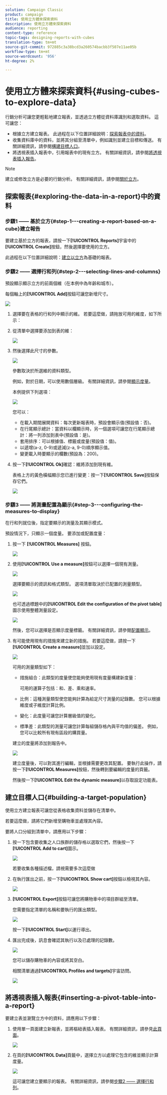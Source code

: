 ```yaml
---
solution: Campaign Classic
product: campaign
title: 使用立方體來探索資料
description: 使用立方體來探索資料
audience: reporting
content-type: reference
topic-tags: designing-reports-with-cubes
translation-type: tm+mt
source-git-commit: 972885c3a38bcd3a260574bacbb3f507e11ae05b
workflow-type: tm+mt
source-wordcount: '956'
ht-degree: 2%

---
```



# 使用立方體來探索資料{#using-cubes-to-explore-data}

行銷分析可讓您更輕鬆地建立報表，並透過立方體從資料庫識別和選取資料。 這可讓您：

* 根據立方建立報表。 此過程在以下位置詳細說明：[探索報表中的資料](#exploring-the-data-in-a-report)。
* 收集資料庫中的資料，並將其分組至清單中，例如識別並建立目標和傳送。 有關詳細資訊，請參閱[構建目標人口](#building-a-target-population)。
* 將透視表插入報表中，引用報表中的現有立方。 有關詳細資訊，請參閱[將透視表插入報告](#inserting-a-pivot-table-into-a-report)。

>[!NOTE]
>
>建立或修改立方是必要的行銷分析。 有關詳細資訊，請參閱[關於立方](../../reporting/using/about-cubes.md)。

## 探索報表{#exploring-the-data-in-a-report}中的資料

### 步驟1 —— 基於立方{#step-1---creating-a-report-based-on-a-cube}建立報告

要建立基於立方的報表，請按一下&#x200B;**[!UICONTROL Reports]**&#x200B;宇宙中的&#x200B;**[!UICONTROL Create]**&#x200B;按鈕，然後選擇要使用的立方。

此過程在以下位置詳細說明：[建立以立方](../../reporting/using/creating-indicators.md#creating-a-report-based-on-a-cube)為基礎的報表。

### 步驟2 —— 選擇行和列{#step-2---selecting-lines-and-columns}

預設顯示顯示立方的前兩個維（在本例中為年齡和城市）。

每個軸上的&#x200B;**[!UICONTROL Add]**&#x200B;按鈕可讓您新增尺寸。

![](assets/s_advuser_cube_in_report_03.png)

1. 選擇要在表格的行和列中顯示的維。 若要這麼做，請拖放可用的維度，如下所示：
1. 從清單中選擇要添加到表的維：

   ![](assets/s_advuser_cube_in_report_04.png)

1. 然後選擇此尺寸的參數。

   ![](assets/s_advuser_cube_in_report_04b.png)

   參數取決於所選維的資料類型。

   例如，對於日期，可以使用數個層級。 有關詳細資訊，請參閱[顯示度量](../../reporting/using/concepts-and-methodology.md#displaying-measures)。

   本例提供下列選項：

   ![](assets/s_advuser_cube_in_report_config2.png)

   您可以：

   * 在載入期間展開資料：每次更新報表時，預設會顯示值(預設值：否)。
   * 在行尾顯示總計：當資料以欄顯示時，另一個選項可讓您在行尾顯示總計：將一列添加到表中(預設值：是)。
   * 套用排序：可以根據值、標籤或度量(預設值：值)。
   * 以遞增(a-z, 0-9)或遞減(z-a, 9-0)順序顯示值。
   * 變更載入時要顯示的欄數(預設為：200)。

1. 按一下&#x200B;**[!UICONTROL Ok]**&#x200B;確認：維將添加到現有維。

   表格上方的黃色橫幅顯示您已進行變更：按一下&#x200B;**[!UICONTROL Save]**&#x200B;按鈕保存它們。

   ![](assets/s_advuser_cube_in_report_04c.png)

### 步驟3 —— 將測量配置為顯示{#step-3---configuring-the-measures-to-display}

在行和列就位後，指定要顯示的測量及其顯示模式。

預設情況下，只顯示一個度量。 要添加或配置度量：

1. 按一下 **[!UICONTROL Measures]** 按鈕。

   ![](assets/s_advuser_cube_in_report_05.png)

1. 使用&#x200B;**[!UICONTROL Use a measure]**&#x200B;按鈕可以選擇一個現有測量。

   ![](assets/s_advuser_cube_in_report_08.png)

   選擇要顯示的資訊和格式類型。 選項清單取決於已配置的測量類型。

   ![](assets/s_advuser_cube_in_report_09.png)

   也可透過標題中的&#x200B;**[!UICONTROL Edit the configuration of the pivot table]**&#x200B;圖示使用整體測量設定。

   ![](assets/s_advuser_cube_in_report_config_02.png)

   然後，您可以選擇是否顯示度量標籤。 有關詳細資訊，請參閱[配置顯示](../../reporting/using/concepts-and-methodology.md#configuring-the-display)。

1. 有可能使用現有的措施來建立新的措施。 若要這麼做，請按一下&#x200B;**[!UICONTROL Create a measure]**&#x200B;並加以設定。

   ![](assets/s_advuser_cube_in_report_config_02a.png)

   可用的測量類型如下：

   * 措施組合：此類型的度量使您能夠使用現有度量構建新度量：

      可用的運算子包括：和、差、乘和速率。

   * 比例：這種測量類型使您能夠計算為給定尺寸測量的記錄數。 您可以根據維度或子維度計算比例。
   * 變化：此度量可讓您計算層級值的變化。
   * 標準差：此類型的測量可讓您計算每組儲存格內與平均值的偏差。 例如，您可以比較所有現有區段的購買量。

   建立的度量將添加到報告中。

   ![](assets/s_advuser_cube_in_report_config_02b.png)

   建立度量後，可以對其進行編輯，並根據需要更改其配置。 要執行此操作，請按一下&#x200B;**[!UICONTROL Measures]**&#x200B;按鈕，然後轉到要編輯的度量的頁籤。

   然後按一下&#x200B;**[!UICONTROL Edit the dynamic measure]**&#x200B;以存取設定功能表。

## 建立目標人口{#building-a-target-population}

使用立方建立報表可讓您從表格收集資料並儲存在清單中。

若要這麼做，請將它們新增至購物車並處理其內容。

要將人口分組到清單中，請應用以下步驟：

1. 按一下包含要收集之人口族群的儲存格以選取它們，然後按一下&#x200B;**[!UICONTROL Add to cart]**&#x200B;圖示。

   ![](assets/s_advuser_cube_in_report_config_02c.png)

   若要收集各種描述檔，請視需要多次這麼做

1. 在執行匯出之前，按一下&#x200B;**[!UICONTROL Show cart]**&#x200B;按鈕以檢視其內容。

   ![](assets/s_advuser_cube_in_report_config_02d.png)

1. **[!UICONTROL Export]**&#x200B;按鈕可讓您將購物車中的項目群組至清單。

   您需要指定清單的名稱和要執行的匯出類型。

   ![](assets/s-advuser_cube_in_report_config_02e.png)

   按一下&#x200B;**[!UICONTROL Start]**&#x200B;以運行導出。

1. 匯出完成後，訊息會確認其執行以及已處理的記錄數。

   ![](assets/s_advuser_cube_in_report_config_02f.png)

   您可以儲存購物車的內容或將其空白。

   相關清單通過&#x200B;**[!UICONTROL Profiles and targets]**&#x200B;宇宙訪問。

   ![](assets/s_advuser_cube_in_report_config_02g.png)

## 將透視表插入報表{#inserting-a-pivot-table-into-a-report}

要建立表並瀏覽立方中的資料，請應用以下步驟：

1. 使用單一頁面建立新報表，並將樞紐表插入報表。 有關詳細資訊，請參見[此頁面](../../reporting/using/creating-a-table.md#creating-a-breakdown-or-pivot-table)。

   ![](assets/s_advuser_cube_in_report_01.png)

1. 在頁的&#x200B;**[!UICONTROL Data]**&#x200B;頁籤中，選擇立方以處理它包含的維並顯示計算度量。

   ![](assets/s_advuser_cube_in_report_02.png)

   這可讓您建立要顯示的報表。 有關詳細資訊，請參閱[步驟2 —— 選擇行和列](#step-2---selecting-lines-and-columns)。

